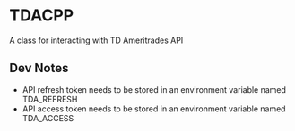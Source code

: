 # TDACPP

A class for interacting with TD Ameritrades API

## Dev Notes

- API refresh token needs to be stored in an environment variable named TDA_REFRESH
- API access token needs to be stored in an environment variable named TDA_ACCESS

